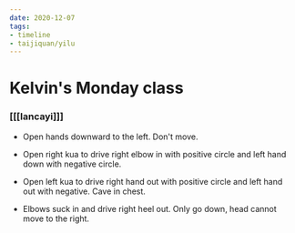 ```yaml
---
date: 2020-12-07
tags:
- timeline
- taijiquan/yilu
---
```


# Kelvin's Monday class

### [[[lancayi]]]
* Open hands downward to the left.  Don't move.

* Open right kua to drive right elbow in with positive circle and left hand down with negative circle.

* Open left kua to drive right hand out with positive circle and left hand out with negative.  Cave in chest.

* Elbows suck in and drive right heel out.  Only go down, head cannot move to the right.